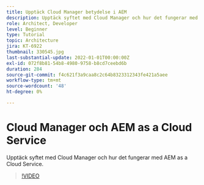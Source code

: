 ```yaml
---
title: Upptäck Cloud Manager betydelse i AEM
description: Upptäck syftet med Cloud Manager och hur det fungerar med AEM as a Cloud Service.
role: Architect, Developer
level: Beginner
type: Tutorial
topic: Architecture
jira: KT-6922
thumbnail: 330545.jpg
last-substantial-update: 2022-01-01T00:00:00Z
exl-id: 072f8b81-54b8-4980-9758-b8cd7ceebd6b
duration: 284
source-git-commit: f4c621f3a9caa8c2c64b8323312343fe421a5aee
workflow-type: tm+mt
source-wordcount: '48'
ht-degree: 0%

---
```


# Cloud Manager och AEM as a Cloud Service

Upptäck syftet med Cloud Manager och hur det fungerar med AEM as a Cloud Service.

>[!VIDEO](https://video.tv.adobe.com/v/330545?quality=12&learn=on)
